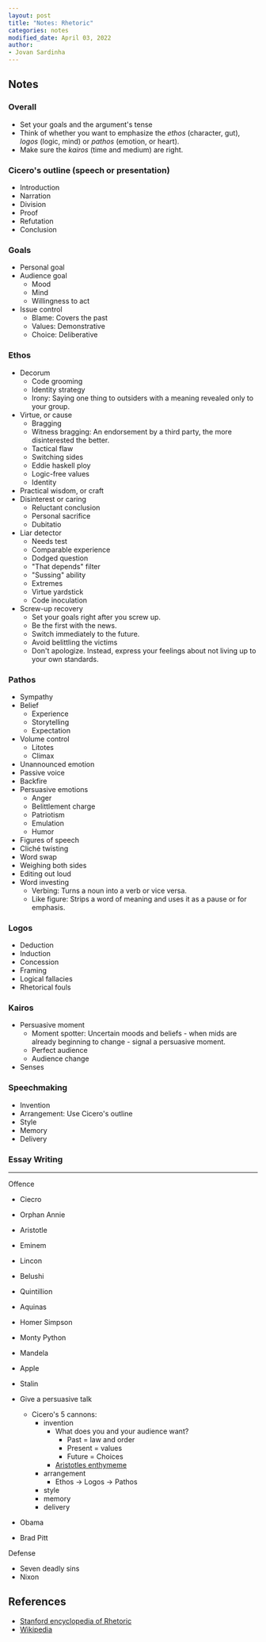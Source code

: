 ```yaml
---
layout: post
title: "Notes: Rhetoric"
categories: notes
modified_date: April 03, 2022
author:
- Jovan Sardinha
---
```


## Notes

### Overall

* Set your goals and the argument's tense
* Think of whether you want to emphasize the *ethos* (character, gut), *logos* (logic, mind) or *pathos* (emotion, or heart).
* Make sure the *kairos* (time and medium) are right.

### Cicero's outline (speech or presentation)

* Introduction
* Narration
* Division
* Proof
* Refutation
* Conclusion

### Goals

* Personal goal
* Audience goal
  * Mood
  * Mind
  * Willingness to act
* Issue control
  * Blame: Covers the past
  * Values: Demonstrative
  * Choice: Deliberative

### Ethos

* Decorum
  * Code grooming
  * Identity strategy
  * Irony: Saying one thing to outsiders with a meaning revealed only to your group.
* Virtue, or cause
  * Bragging
  * Witness bragging: An endorsement by a third party, the more disinterested the better.
  * Tactical flaw
  * Switching sides
  * Eddie haskell ploy
  * Logic-free values
  * Identity
* Practical wisdom, or craft
* Disinterest or caring
  * Reluctant conclusion
  * Personal sacrifice
  * Dubitatio
* Liar detector
  * Needs test
  * Comparable experience
  * Dodged question
  * "That depends" filter
  * "Sussing" ability
  * Extremes
  * Virtue yardstick
  * Code inoculation
* Screw-up recovery
  * Set your goals right after you screw up.
  * Be the first with the news.
  * Switch immediately to the future.
  * Avoid belittling the victims
  * Don't apologize. Instead, express your feelings about not living up to your own standards.

### Pathos

* Sympathy
* Belief
  * Experience
  * Storytelling
  * Expectation
* Volume control
  * Litotes
  * Climax
* Unannounced emotion
* Passive voice
* Backfire
* Persuasive emotions
  * Anger
  * Belittlement charge
  * Patriotism
  * Emulation
  * Humor
* Figures of speech
* Cliché twisting
* Word swap
* Weighing both sides
* Editing out loud
* Word investing
  * Verbing: Turns a noun into a verb or vice versa.
  * Like figure: Strips a word of meaning and uses it as a pause or for emphasis.

### Logos

* Deduction
* Induction
* Concession
* Framing
* Logical fallacies
* Rhetorical fouls

### Kairos

* Persuasive moment
  * Moment spotter: Uncertain moods and beliefs - when mids are already beginning to change - signal a persuasive moment.
  * Perfect audience
  * Audience change
* Senses

### Speechmaking

* Invention
* Arrangement: Use Cicero's outline
* Style
* Memory
* Delivery

### Essay Writing

---

Offence

* Ciecro
* Orphan Annie
* Aristotle
* Eminem
* Lincon
* Belushi
* Quintillion
* Aquinas
* Homer Simpson
* Monty Python
* Mandela
* Apple
* Stalin
* Give a persuasive talk
  * Cicero's 5 cannons:
    * invention
      * What does you and your audience want?
        * Past = law and order
        * Present = values
        * Future = Choices
      * [Aristotles enthymeme](https://plato.stanford.edu/entries/aristotle-rhetoric/#6.3)
    * arrangement
      * Ethos -> Logos -> Pathos
    * style
    * memory
    * delivery

* Obama
* Brad Pitt

Defense

* Seven deadly sins
* Nixon



## References

* [Stanford encyclopedia of Rhetoric](https://plato.stanford.edu/entries/aristotle-rhetoric/)
* [Wikipedia](https://en.wikipedia.org/wiki/Rhetoric)
